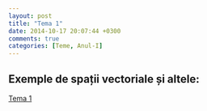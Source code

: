 ```yaml
---
layout: post
title: "Tema 1"
date: 2014-10-17 20:07:44 +0300
comments: true
categories: [Teme, Anul-I]
---
```



Exemple de spații vectoriale și altele:
---------------------------------------

[Tema 1](/geometrie-i/probleme1.html)
